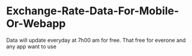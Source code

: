 # Exchange-Rate-Data-For-Mobile-Or-Webapp
Data will update everyday at 7h00 am for free. That free for everone and any app want to use
